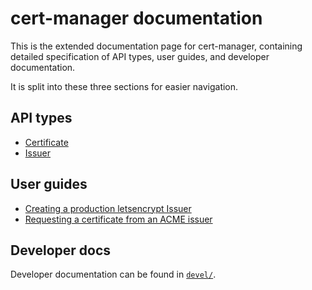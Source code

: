 # cert-manager documentation

This is the extended documentation page for cert-manager, containing detailed
specification of API types, user guides, and developer documentation.

It is split into these three sections for easier navigation.

## API types

* [Certificate](api-types/certificates/)
* [Issuer](api-types/issuer/)

## User guides

* [Creating a production letsencrypt Issuer](user-guides/letsencrypt-prod-issuer/)
* [Requesting a certificate from an ACME issuer](user-guides/letsencrypt-prod-certificate/)

## Developer docs

Developer documentation can be found in [`devel/`](devel).